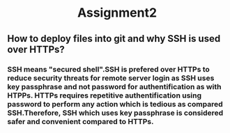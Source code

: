 <h1 align ="center">Assignment2</h1>

## How to deploy files into git and why SSH is used over HTTPs?   
### SSH means "secured shell".SSH is prefered over HTTPs to reduce security threats for remote server login as SSH uses key passphrase and not password for authentification as with HTPPs. HTTPs requires repetitive authentification using password to perform any action which is tedious as compared SSH.Therefore, SSH which uses key passphrase is considered safer and convenient compared to HTTPs. 


